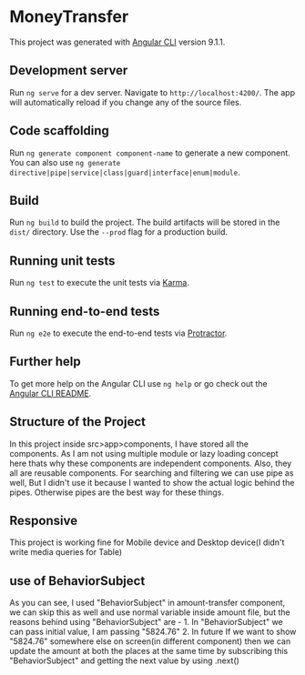 # MoneyTransfer

This project was generated with [Angular CLI](https://github.com/angular/angular-cli) version 9.1.1.

## Development server

Run `ng serve` for a dev server. Navigate to `http://localhost:4200/`. The app will automatically reload if you change any of the source files.

## Code scaffolding

Run `ng generate component component-name` to generate a new component. You can also use `ng generate directive|pipe|service|class|guard|interface|enum|module`.

## Build

Run `ng build` to build the project. The build artifacts will be stored in the `dist/` directory. Use the `--prod` flag for a production build.

## Running unit tests

Run `ng test` to execute the unit tests via [Karma](https://karma-runner.github.io).

## Running end-to-end tests

Run `ng e2e` to execute the end-to-end tests via [Protractor](http://www.protractortest.org/).

## Further help

To get more help on the Angular CLI use `ng help` or go check out the [Angular CLI README](https://github.com/angular/angular-cli/blob/master/README.md).


## Structure of the Project

In this project inside src>app>components, I have stored all the components. As I am not using multiple module or lazy loading concept here thats why these components are independent components. Also, they all are reusable components. For searching and filtering we can use pipe as well, But I didn't use it because I wanted to show the actual logic behind the pipes. Otherwise pipes are the best way for these things. 

## Responsive

This project is working fine for Mobile device and Desktop device(I didn't write media queries for Table)

## use of BehaviorSubject

As you can see, I used "BehaviorSubject" in amount-transfer component, we can skip this as well and use normal variable inside amount file, but the reasons behind using "BehaviorSubject" are -
    1. In "BehaviorSubject" we can pass initial value, I am passing "5824.76"
    2. In future If we want to show "5824.76" somewhere else on screen(in different component) then we can update the amount at both the places at the same time by subscribing this "BehaviorSubject" and getting the next value by using .next()